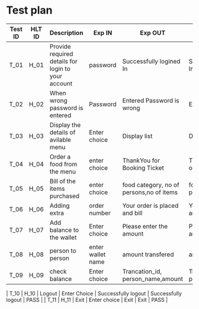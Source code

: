 # Test plan

| Test ID | HLT ID | Description                                        | Exp IN            | Exp OUT                                  | Actual Out                               | PASS/FAIL |
| :-----: | ------ | -------------------------------------------------- | ----------------- | ---------------------------------------- | ---------------------------------------- | --------- |
|  T_01   | H_01   | Provide required details for login to your account | password          | Successfully logined In                  | Successfully logined In                  | PASS      |
|  T_02   | H_02   | When wrong password is entered                     | Password          | Entered Password is wrong                | Exit                                     | PASS      |
|  T_03   | H_03   | Display the details of avilable menu               | Enter choice      | Display list                             | Display list                             | PASS      |
|  T_04   | H_04   | Order a food from the menu                         | enter choice      | ThankYou for Booking Ticket              | ThankYou for ordering                    | PASS      |
|  T_05   | H_05   | Bill of the items purchased                        | enter choice      | food category, no of persons,no of items | food category, no of persons,no of items | PASS      |
|  T_06   | H_06   | Adding extra                                       | order number      | Your order is placed and bill            | Your order is placed and bill            | PASS      |
|  T_07   | H_07   | Add balance to the wallet                          | Enter choice      | Please enter the amount                  | Please enter the amount                  | PASS      |
|  T_08   | H_08   | person to person                                   | enter wallet name | amount transfered                        | amount transfered                        | PASS      |
|  T_09   | H_09   | check balance                                      | Enter choice      | Trancation_id, person_name,amount        | Trancation_id, person_name,amount        | PASS      |

| T_10 | H_10 | Logout | Enter Choice | Successfully logout | Successfully logout | PASS |
| T_11 | H_11 | Exit | Enter choice | Exit | Exit | PASS |
